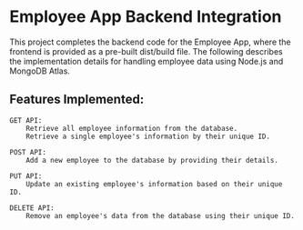 # Employee App Backend Integration

This project completes the backend code for the Employee App, where the frontend is provided as a pre-built dist/build file. The following describes the implementation details for handling employee data using Node.js and MongoDB Atlas.
## Features Implemented:

    GET API:
        Retrieve all employee information from the database.
        Retrieve a single employee's information by their unique ID.

    POST API:
        Add a new employee to the database by providing their details.

    PUT API:
        Update an existing employee's information based on their unique ID.

    DELETE API:
        Remove an employee's data from the database using their unique ID.